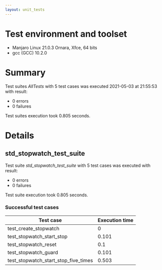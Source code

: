 ```yaml
---
layout: unit_tests
---
```


# Test environment and toolset 

*  Manjaro Linux 21.0.3 Ornara, Xfce, 64 bits
* gcc (GCC) 10.2.0

# Summary

Test suites *AllTests* with 5 test cases was executed 2021-05-03 at 21:55:53 with result:

* 0 errors
* 0 failures

Test suites execution took 0.805 seconds.

# Details

## std_stopwatch_test_suite

Test suite *std_stopwatch_test_suite* with 5 test cases was executed with result:

* 0 errors
* 0 failures

Test suite execution took 0.805 seconds.

### Successful test cases

Test case|Execution time
-|-
test_create_stopwatch | 0
test_stopwatch_start_stop | 0.101
test_stopwatch_reset | 0.1
test_stopwatch_guard | 0.101
test_stopwatch_start_stop_five_times | 0.503
